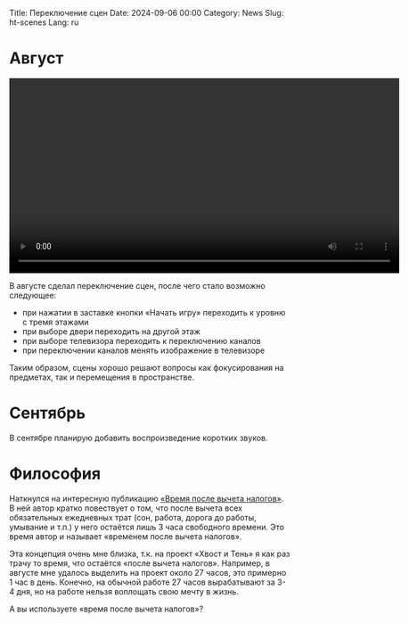 Title: Переключение сцен
Date: 2024-09-06 00:00
Category: News
Slug: ht-scenes
Lang: ru

# Август

<video controls width="700">
    <source src="../../images/2024_scenes.mp4" type="video/mp4"/>
</video>

В августе сделал переключение сцен, после чего стало возможно следующее:

* при нажатии в заставке кнопки «Начать игру» переходить к уровню с тремя этажами
* при выборе двери переходить на другой этаж
* при выборе телевизора переходить к переключению каналов
* при переключении каналов менять изображение в телевизоре

Таким образом, сцены хорошо решают вопросы как фокусирования на предметах,
так и перемещения в пространстве.

# Сентябрь

В сентябре планирую добавить воспроизведение коротких звуков.

# Философия

Наткнулся на интересную публикацию [«Время после вычета налогов»][tax].
В ней автор кратко повествует о том, что после вычета всех обязательных ежедневных
трат (сон, работа, дорога до работы, умывание и т.п.) у него остаётся лишь 3 часа
свободного времени. Это время автор и называет «временем после вычета налогов».

Эта концепция очень мне близка, т.к. на проект «Хвост и Тень» я как раз трачу
то время, что остаётся «после вычета налогов». Например, в августе мне удалось
выделить на проект около 27 часов, это примерно 1 час в день. Конечно, на обычной
работе 27 часов вырабатывают за 3-4 дня, но на работе нельзя воплощать
свою мечту в жизнь.

А вы используете «время после вычета налогов»?

[scenes]: ../../images/2024_scenes.mp4
[tax]: https://www.konstantinschubert.com/2019/03/30/time-after-taxes.html
